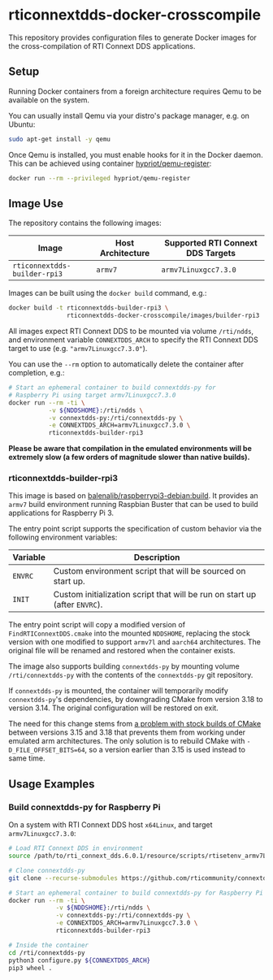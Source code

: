 # rticonnextdds-docker-crosscompile

This repository provides configuration files to generate Docker images for the
cross-compilation of RTI Connext DDS applications.

## Setup

Running Docker containers from a foreign architecture requires Qemu to be available
on the system.

You can usually install Qemu via your distro's package manager, e.g. on Ubuntu:

```sh
sudo apt-get install -y qemu
```

Once Qemu is installed, you must enable hooks for it in the Docker daemon. This
can be achieved using container [hypriot/qemu-register](https://github.com/hypriot/qemu-register):

```sh
docker run --rm --privileged hypriot/qemu-register
```

## Image Use

The repository contains the following images:

| Image | Host Architecture | Supported RTI Connext DDS Targets |
|-------|-------------------|-------------------------|
|`rticonnextdds-builder-rpi3`|`armv7`|`armv7Linuxgcc7.3.0`|

Images can be built using the `docker build` command, e.g.:

```sh
docker build -t rticonnextdds-builder-rpi3 \
                rticonnextdds-docker-crosscompile/images/builder-rpi3

```

All images expect RTI Connext DDS to be mounted via volume `/rti/ndds`, and
environment variable `CONNEXTDDS_ARCH` to specify the RTI Connext DDS target
to use (e.g. `"armv7Linuxgcc7.3.0"`).

You can use the `--rm` option to automatically delete the container after
completion, e.g.:

```sh
# Start an ephemeral container to build connextdds-py for
# Raspberry Pi using target armv7Linuxgcc7.3.0 
docker run --rm -ti \
           -v ${NDDSHOME}:/rti/ndds \
           -v connextdds-py:/rti/connextdds-py \
           -e CONNEXTDDS_ARCH=armv7Linuxgcc7.3.0 \
           rticonnextdds-builder-rpi3
```

**Please be aware that compilation in the emulated environments will be
extremely slow (a few orders of magnitude slower than native builds).**

### rticonnextdds-builder-rpi3

This image is based on [balenalib/raspberrypi3-debian:build](https://hub.docker.com/r/balenalib/raspberrypi3-debian).
It provides an `armv7` build environment running Raspbian Buster that can be
used to build applications for Raspberry Pi 3.

The entry point script supports the specification of custom behavior via the
following environment variables:

| Variable | Description |
|----------|-------------|
|`ENVRC`|Custom environment script that will be sourced on start up.|
|`INIT`|Custom initialization script that will be run on start up (after `ENVRC`).|

The entry point script will copy a modified version of `FindRTIConnextDDS.cmake`
into the mounted `NDDSHOME`, replacing the stock version with one modified to
support `armv7l` and `aarch64` architectures. The original file will be renamed
and restored when the container exists.

The image also supports building `connextdds-py` by mounting volume
`/rti/connextdds-py` with the contents of the `connextdds-py` git repository.

If `connextdds-py` is mounted, the container will temporarily modify `connextdds-py`'s
dependencies, by downgrading CMake from version 3.18 to version 3.14.
The original configuration will be restored on exit.

The need for this change stems from [a problem with stock builds of CMake](https://gitlab.kitware.com/cmake/cmake/-/issues/20568)
between versions 3.15 and 3.18 that prevents them from working under emulated arm
architectures.
The only solution is to rebuild CMake with `-D_FILE_OFFSET_BITS=64`, so a
version earlier than 3.15 is used instead to same time.

## Usage Examples

### Build connextdds-py for Raspberry Pi

On a system with RTI Connext DDS host `x64Linux`, and target `armv7Linuxgcc7.3.0`:

```sh
# Load RTI Connext DDS in environment
source /path/to/rti_connext_dds.6.0.1/resource/scripts/rtisetenv_armv7Linuxgcc7.3.0.bash

# Clone connextdds-py
git clone --recurse-submodules https://github.com/rticommunity/connextdds-py.git

# Start an ephemeral container to build connextdds-py for Raspberry Pi
docker run --rm -ti \
             -v ${NDDSHOME}:/rti/ndds \
             -v connextdds-py:/rti/connextdds-py \
             -e CONNEXTDDS_ARCH=armv7Linuxgcc7.3.0 \
             rticonnextdds-builder-rpi3

# Inside the container
cd /rti/connextdds-py
python3 configure.py ${CONNEXTDDS_ARCH}
pip3 wheel .
```
